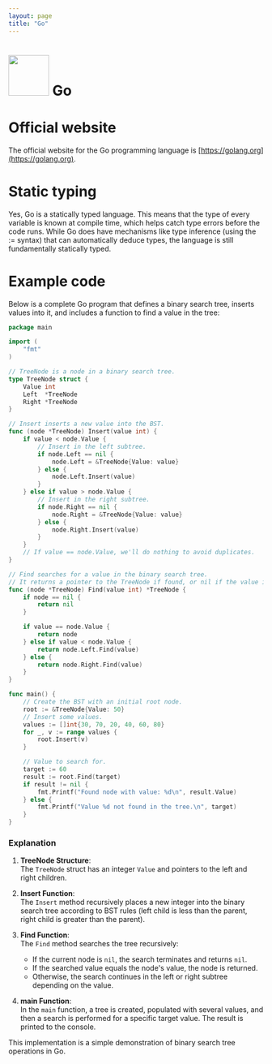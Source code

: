 ```yaml
---
layout: page
title: "Go"
---
```


# <img src='https://www.tiobe.com/wp-content/themes/tiobe/tiobe-index/images/Go.png' width='80'> Go
# Official website
 The official website for the Go programming language is [https://golang.org](https://golang.org).
# Static typing
 Yes, Go is a statically typed language. This means that the type of every variable is known at compile time, which helps catch type errors before the code runs. While Go does have mechanisms like type inference (using the := syntax) that can automatically deduce types, the language is still fundamentally statically typed.
# Example code
 Below is a complete Go program that defines a binary search tree, inserts values into it, and includes a function to find a value in the tree:

```go
package main

import (
	"fmt"
)

// TreeNode is a node in a binary search tree.
type TreeNode struct {
	Value int
	Left  *TreeNode
	Right *TreeNode
}

// Insert inserts a new value into the BST.
func (node *TreeNode) Insert(value int) {
	if value < node.Value {
		// Insert in the left subtree.
		if node.Left == nil {
			node.Left = &TreeNode{Value: value}
		} else {
			node.Left.Insert(value)
		}
	} else if value > node.Value {
		// Insert in the right subtree.
		if node.Right == nil {
			node.Right = &TreeNode{Value: value}
		} else {
			node.Right.Insert(value)
		}
	}
	// If value == node.Value, we'll do nothing to avoid duplicates.
}

// Find searches for a value in the binary search tree.
// It returns a pointer to the TreeNode if found, or nil if the value is not present.
func (node *TreeNode) Find(value int) *TreeNode {
	if node == nil {
		return nil
	}

	if value == node.Value {
		return node
	} else if value < node.Value {
		return node.Left.Find(value)
	} else {
		return node.Right.Find(value)
	}
}

func main() {
	// Create the BST with an initial root node.
	root := &TreeNode{Value: 50}
	// Insert some values.
	values := []int{30, 70, 20, 40, 60, 80}
	for _, v := range values {
		root.Insert(v)
	}

	// Value to search for.
	target := 60
	result := root.Find(target)
	if result != nil {
		fmt.Printf("Found node with value: %d\n", result.Value)
	} else {
		fmt.Printf("Value %d not found in the tree.\n", target)
	}
}
```

### Explanation

1. **TreeNode Structure**:  
   The `TreeNode` struct has an integer `Value` and pointers to the left and right children.

2. **Insert Function**:  
   The `Insert` method recursively places a new integer into the binary search tree according to BST rules (left child is less than the parent, right child is greater than the parent).

3. **Find Function**:  
   The `Find` method searches the tree recursively:
   - If the current node is `nil`, the search terminates and returns `nil`.
   - If the searched value equals the node's value, the node is returned.
   - Otherwise, the search continues in the left or right subtree depending on the value.

4. **main Function**:  
   In the `main` function, a tree is created, populated with several values, and then a search is performed for a specific target value. The result is printed to the console.

This implementation is a simple demonstration of binary search tree operations in Go.
